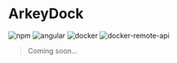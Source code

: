 # ArkeyDock



![npm](https://img.shields.io/badge/npm-6.3.0-yellowgreen.svg)
![angular](https://img.shields.io/badge/angular-5.0.0-yellowgreen.svg)
![docker](https://img.shields.io/badge/docker-17.09.1--ce-yellowgreen.svg)
![docker-remote-api](https://img.shields.io/badge/docker--api-1.33-yellowgreen.svg)

> Coming soon...
